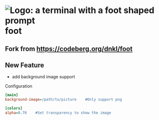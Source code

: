 # ![Logo: a terminal with a foot shaped prompt](icons/hicolor/48x48/apps/foot.png) foot

## Fork from https://codeberg.org/dnkl/foot

## New Feature
* add background image support

Configuration
```ini
[main]
background-image=/path/to/picture    #Only support png

[colors]
alpha=0.70    #Set transparency to show the image
```